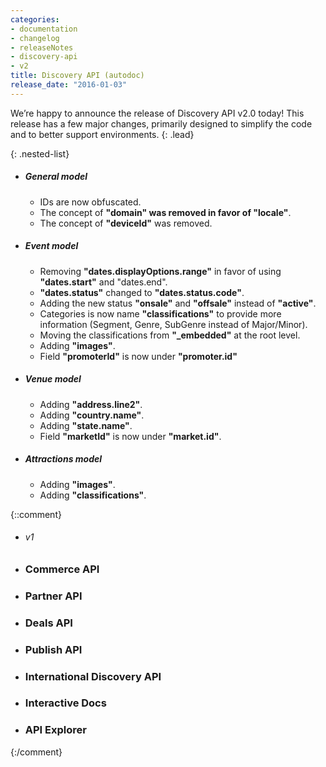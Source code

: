 ```yaml
---
categories:
- documentation
- changelog
- releaseNotes
- discovery-api
- v2
title: Discovery API (autodoc)
release_date: "2016-01-03"
---
```

We’re happy to announce the release of Discovery API v2.0 today! This release has a few major changes, primarily designed to simplify the code and to better support environments.
{: .lead}

{: .nested-list}
  + ##### General model
    * IDs are now obfuscated.
    * The concept of **"domain" was removed in favor of "locale"**.
    * The concept of **"deviceId"** was removed.
  + ##### Event model
    * Removing **"dates.displayOptions.range"** in favor of using **"dates.start"** and "dates.end".
    * **"dates.status"** changed to **"dates.status.code"**.
    * Adding the new status **"onsale"** and **"offsale"** instead of **"active"**.
    * Categories is now name **"classifications"** to provide more information (Segment, Genre, SubGenre instead of Major/Minor).
    * Moving the classifications from **"_embedded"** at the root level.
    * Adding **"images"**.
    * Field **"promoterId"** is now under **"promoter.id"**
  + ##### Venue model
    * Adding **"address.line2"**.
    * Adding **"country.name"**.
    * Adding **"state.name"**.
    * Field **"marketId"** is now under **"market.id"**.
  + ##### Attractions model
    * Adding **"images"**.
    * Adding **"classifications"**.

{::comment}
  * ###### v1
- ### Commerce API
- ### Partner API
- ### Deals API
- ### Publish API
- ### International Discovery API
- ### Interactive Docs
- ### API Explorer
{:/comment}